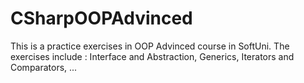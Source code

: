 # CSharpOOPAdvinced
This is a practice exercises in OOP Advinced course in SoftUni.
The exercises include : 
      Interface and Abstraction,
      Generics,
      Iterators and Comparators,
      ...
